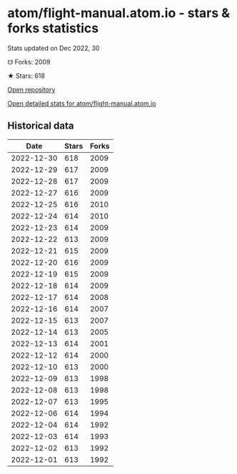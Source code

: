 # atom/flight-manual.atom.io - stars & forks statistics

Stats updated on Dec 2022, 30

☋ Forks: 2009

★ Stars: 618

[Open repository](https://github.com/atom/flight-manual.atom.io)

[Open detailed stats for atom/flight-manual.atom.io](https://reviewgithub.com/rep/atom/flight-manual.atom.io)

## Historical data
| Date | Stars | Forks |
|------|-------|-------|
| 2022-12-30 | 618 | 2009 | 
| 2022-12-29 | 617 | 2009 | 
| 2022-12-28 | 617 | 2009 | 
| 2022-12-27 | 616 | 2009 | 
| 2022-12-25 | 616 | 2010 | 
| 2022-12-24 | 614 | 2010 | 
| 2022-12-23 | 614 | 2009 | 
| 2022-12-22 | 613 | 2009 | 
| 2022-12-21 | 615 | 2009 | 
| 2022-12-20 | 616 | 2009 | 
| 2022-12-19 | 615 | 2009 | 
| 2022-12-18 | 614 | 2009 | 
| 2022-12-17 | 614 | 2008 | 
| 2022-12-16 | 614 | 2007 | 
| 2022-12-15 | 613 | 2007 | 
| 2022-12-14 | 613 | 2005 | 
| 2022-12-13 | 614 | 2001 | 
| 2022-12-12 | 614 | 2000 | 
| 2022-12-10 | 613 | 2000 | 
| 2022-12-09 | 613 | 1998 | 
| 2022-12-08 | 613 | 1998 | 
| 2022-12-07 | 613 | 1995 | 
| 2022-12-06 | 614 | 1994 | 
| 2022-12-04 | 614 | 1992 | 
| 2022-12-03 | 614 | 1993 | 
| 2022-12-02 | 613 | 1992 | 
| 2022-12-01 | 613 | 1992 | 

